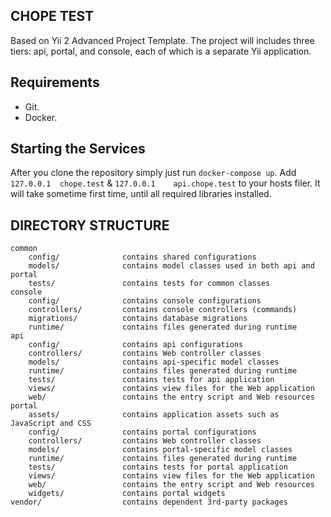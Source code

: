CHOPE TEST
----------

Based on Yii 2 Advanced Project Template.
The project will includes three tiers: api, portal, and console, each of which is a separate Yii application.

Requirements
------------
- Git.
- Docker.

Starting the Services
---------------------
After you clone the repository simply just run `docker-compose up`.
Add `127.0.0.1  chope.test` & `127.0.0.1    api.chope.test` to your hosts filer.
It will take sometime first time, until all required libraries installed.

DIRECTORY STRUCTURE
-------------------

```
common
    config/              contains shared configurations
    models/              contains model classes used in both api and portal
    tests/               contains tests for common classes    
console
    config/              contains console configurations
    controllers/         contains console controllers (commands)
    migrations/          contains database migrations
    runtime/             contains files generated during runtime
api
    config/              contains api configurations
    controllers/         contains Web controller classes
    models/              contains api-specific model classes
    runtime/             contains files generated during runtime
    tests/               contains tests for api application    
    views/               contains view files for the Web application
    web/                 contains the entry script and Web resources
portal
    assets/              contains application assets such as JavaScript and CSS
    config/              contains portal configurations
    controllers/         contains Web controller classes
    models/              contains portal-specific model classes
    runtime/             contains files generated during runtime
    tests/               contains tests for portal application
    views/               contains view files for the Web application
    web/                 contains the entry script and Web resources
    widgets/             contains portal widgets
vendor/                  contains dependent 3rd-party packages
```
